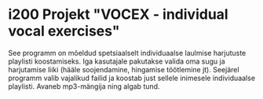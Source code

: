 # i200 Projekt "VOCEX - individual vocal exercises"

See programm on mõeldud spetsiaalselt individuaalse laulmise harjutuste playlisti koostamiseks. Iga kasutajale pakutakse valida oma sugu ja harjutamise liiki (hääle soojendamine, hingamise töötlemine jt). Seejärel programm valib vajalikud failid ja koostab just sellele inimesele individuaalse playlisti. Avaneb mp3-mängija ning algab tund.
